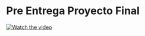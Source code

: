 # Pre Entrega Proyecto Final
[![Watch the video](https://i.imgur.com/vKb2F1B.png)](https://www.youtube.com/watch?v=QfQKRIMoVIA)
